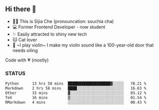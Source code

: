 ## Hi there 👋

- 🙋‍♀️ This is Sijia Che (pronouncation: ssuchia cha)
- 💻 Former Frontend Developer - now student
- ✨ Easily attracted to shiny new tech
- 🐱 Cat lover
- 🌟 ~I play violin~ I make my violin sound like a 100-year-old door that needs oiling

Code with 💗 (mostly)

### STATUS
<!--START_SECTION:waka-->

```txt
Python      13 hrs 58 mins  ███████████████████▓░░░░░   78.21 %
Markdown    2 hrs 58 mins   ████░░░░░░░░░░░░░░░░░░░░░   16.63 %
Other       33 mins         ▓░░░░░░░░░░░░░░░░░░░░░░░░   03.12 %
TeX         16 mins         ▒░░░░░░░░░░░░░░░░░░░░░░░░   01.54 %
RMarkdown   4 mins          ░░░░░░░░░░░░░░░░░░░░░░░░░   00.43 %
```

<!--END_SECTION:waka-->
